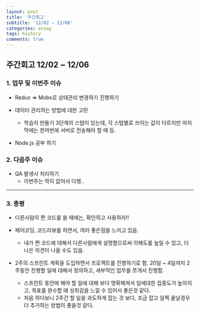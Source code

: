 ```yaml
---
layout: post
title: '주간회고'
subtitle: '12/02 ~ 12/06'
categories: essay
tags: history
comments: true
---
```


## 주간회고 12/02 ~ 12/06


### 1. 업무 및 이번주 이슈

-  Redux => Mobx로 상태관리 변경하기 진행하기

  - 데이터 관리하는 방법에 대한 고민
    - 학습지 만들기 3단계의 스텝이 있는데, 각 스텝별로 쓰이는 값이 다르지만 마지막에는 한꺼번에 서버로 전송해야 할 때 등.

- Node.js 공부 하기
    
### 2. 다음주 이슈

- QA 발생시 처리하기
  - 이번주는 딱히 없어서 다행..
  

---

### 3. 총평

- 다른사람이 짠 코드를 쓸 때에는, 확인하고 사용하자!!

- 페어코딩, 코드리뷰를 하면서, 여러 좋은점을 느끼고 있음.
  - 내가 짠 코드에 대해서 다른사람에게 설명함으로써 이해도를 높일 수 있고, 더 나은 의견이 나올 수도 있음.

- 2주의 스프린트 계획을 도입하면서 프로젝트를 진행하기로 함. 20일 ~ 4일까지 2주동안 진행할 일에 대해서 정의하고, 세부적인 업무를 쪼개서 진행함.
  - 스프린트 동안에 해야 할 일에 대해 보다 명확해져서 일에대한 집중도가 높아지고, 목표를 완수할 떄 성취감을 느낄 수 있어서 좋은것 같다.
  - 처음 하다보니 2주간 할 일을 과도하게 잡는 것 보다, 조금 잡고 일찍 끝날경우 더 추가하는 방법이 좋을것 같다.
